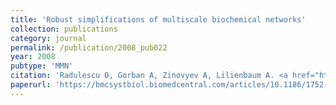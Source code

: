```yaml
---
title: 'Robust simplifications of multiscale biochemical networks'
collection: publications
category: journal
permalink: /publication/2008_pub022
year: 2008
pubtype: 'MMN'
citation: 'Radulescu O, Gorban A, Zinovyev A, Lilienbaum A. <a href="https://bmcsystbiol.biomedcentral.com/articles/10.1186/1752-0509-2-86">Robust simplifications of multiscale biochemical networks</a>. 2008. <i>BMC Systems Biology</i> 2:86'
paperurl: 'https://bmcsystbiol.biomedcentral.com/articles/10.1186/1752-0509-2-86'
---
```

